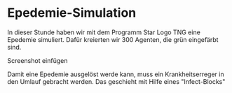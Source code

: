 # Epedemie-Simulation


In dieser Stunde haben wir mit dem Programm Star Logo TNG eine Epedemie simuliert. 
Dafür kreierten wir 300 Agenten, die grün eingefärbt sind.

Screenshot einfügen

Damit eine Epedemie ausgelöst werde kann, muss ein Krankheitserreger in den Umlauf gebracht werden. Das geschieht mit Hilfe eines "Infect-Blocks"
